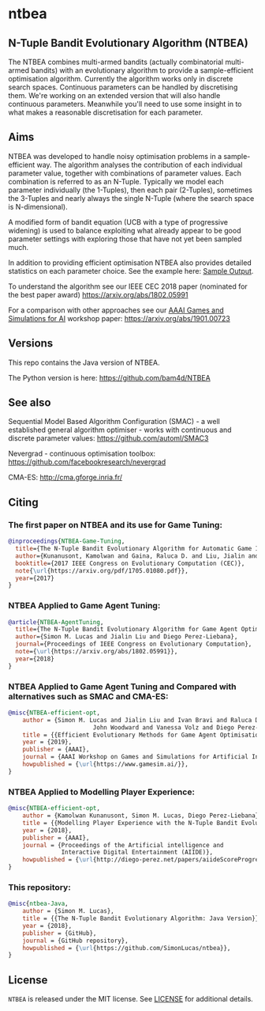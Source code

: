 # ntbea

## N-Tuple Bandit Evolutionary Algorithm (NTBEA)

The NTBEA combines multi-armed bandits (actually combinatorial multi-armed bandits) with an evolutionary 
algorithm to provide a sample-efficient optimisation algorithm.  Currently the algorithm works only in discrete search spaces.
Continuous parameters can be handled by discretising them.  We're working on an extended version that
will also handle continuous parameters.  Meanwhile you'll need to use some insight in to
what makes a reasonable discretisation for each parameter.

## Aims

NTBEA was developed to handle noisy optimisation problems in a sample-efficient way. The algorithm
analyses the contribution of each individual parameter value, together with combinations of parameter
values.  Each combination is referred to as an N-Tuple.  Typically we model each parameter individually
(the 1-Tuples), then each pair (2-Tuples), sometimes the 3-Tuples and nearly always the single N-Tuple
(where the search space is N-dimensional).

A modified form of bandit equation (UCB with a type of progressive widening) is used
to balance exploiting what already appear to be good parameter settings with exploring
those that have not yet been sampled much.

In addition to providing efficient optimisation NTBEA also provides detailed statistics
on each parameter choice.  See the example here: [Sample Output](docs/SampleOutput.md).

To understand the algorithm see our IEEE CEC 2018 paper (nominated for the best paper award)
https://arxiv.org/abs/1802.05991

For a comparison with other approaches see our [AAAI Games and Simulations for AI](https://www.gamesim.ai) workshop paper:
https://arxiv.org/abs/1901.00723


## Versions

This repo contains the Java version of NTBEA.

The Python version is here:  https://github.com/bam4d/NTBEA

## See also

Sequential Model Based Algorithm Configuration (SMAC) - a well established general algorithm optimiser - works with continuous
and discrete parameter values:
https://github.com/automl/SMAC3



Nevergrad - continuous optimisation toolbox:
https://github.com/facebookresearch/nevergrad

CMA-ES:
http://cma.gforge.inria.fr/



## Citing

### The first paper on NTBEA and its use for Game Tuning:

```bibtex
@inproceedings{NTBEA-Game-Tuning,
  title={The N-Tuple Bandit Evolutionary Algorithm for Automatic Game Improvement},
  author={Kunanusont, Kamolwan and Gaina, Raluca D. and Liu, Jialin and Perez-Liebana, Diego and Lucas, Simon M.},
  booktitle={2017 IEEE Congress on Evolutionary Computation (CEC)},
  note{\url{https://arxiv.org/pdf/1705.01080.pdf}},
  year={2017}
}
```
### NTBEA Applied to Game Agent Tuning:

```bibtex
@article{NTBEA-AgentTuning,
  title={The N-Tuple Bandit Evolutionary Algorithm for Game Agent Optimisation},
  author={Simon M. Lucas and Jialin Liu and Diego Perez-Liebana},
  journal={Proceedings of IEEE Congress on Evolutionary Computation},
  note={\url{https://arxiv.org/abs/1802.05991}},
  year={2018}
}
```
### NTBEA Applied to Game Agent Tuning and Compared with alternatives such as SMAC and CMA-ES:

```bibtex
@misc{NTBEA-efficient-opt,
    author = {Simon M. Lucas and Jialin Liu and Ivan Bravi and Raluca D. Gaina and
                        John Woodward and Vanessa Volz and Diego Perez-Liebana},
    title = {{Efficient Evolutionary Methods for Game Agent Optimisation: Model-Based is Best}},
    year = {2019},
    publisher = {AAAI},
    journal = {AAAI Workshop on Games and Simulations for Artificial Intelligence},
    howpublished = {\url{https://www.gamesim.ai/}},
}
```
### NTBEA Applied to Modelling Player Experience:

```bibtex
@misc{NTBEA-efficient-opt,
    author = {Kamolwan Kunanusont, Simon M. Lucas, Diego Perez-Liebana},
    title = {{Modelling Player Experience with the N-Tuple Bandit Evolutionary Algorithm}},
    year = {2018},
    publisher = {AAAI},
    journal = {Proceedings of the Artificial intelligence and 
               Interactive Digital Entertainment (AIIDE)},
    howpublished = {\url{http://diego-perez.net/papers/aiideScoreProgression.pdf}},
}
```

### This repository:

```bibtex
@misc{ntbea-Java,
    author = {Simon M. Lucas},
    title = {{The N-Tuple Bandit Evolutionary Algorithm: Java Version}},
    year = {2018},
    publisher = {GitHub},
    journal = {GitHub repository},
    howpublished = {\url{https://github.com/SimonLucas/ntbea}},
}
```

## License

`NTBEA` is released under the MIT license. See [LICENSE](docs/LICENSE) for additional details.